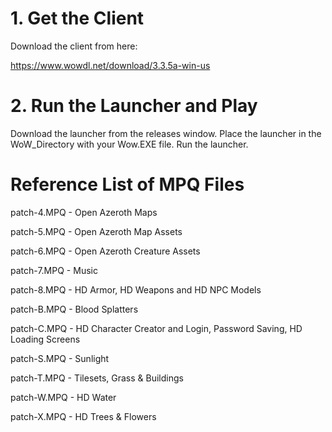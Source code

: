 # 1. Get the Client
Download the client from here:

https://www.wowdl.net/download/3.3.5a-win-us

# 2. Run the Launcher and Play
Download the launcher from the releases window.
Place the launcher in the WoW_Directory with your Wow.EXE file. 
Run the launcher.

# Reference List of MPQ Files
patch-4.MPQ - Open Azeroth Maps

patch-5.MPQ - Open Azeroth Map Assets

patch-6.MPQ - Open Azeroth Creature Assets

patch-7.MPQ - Music

patch-8.MPQ - HD Armor, HD Weapons and HD NPC Models

patch-B.MPQ - Blood Splatters

patch-C.MPQ - HD Character Creator and Login, Password Saving, HD Loading Screens

patch-S.MPQ - Sunlight

patch-T.MPQ - Tilesets, Grass & Buildings

patch-W.MPQ - HD Water

patch-X.MPQ - HD Trees & Flowers
